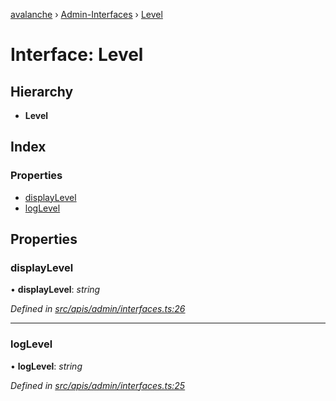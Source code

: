 [avalanche](../README.md) › [Admin-Interfaces](../modules/admin_interfaces.md) › [Level](admin_interfaces.level.md)

# Interface: Level

## Hierarchy

* **Level**

## Index

### Properties

* [displayLevel](admin_interfaces.level.md#displaylevel)
* [logLevel](admin_interfaces.level.md#loglevel)

## Properties

###  displayLevel

• **displayLevel**: *string*

*Defined in [src/apis/admin/interfaces.ts:26](https://github.com/ava-labs/avalanchejs/blob/8033096/src/apis/admin/interfaces.ts#L26)*

___

###  logLevel

• **logLevel**: *string*

*Defined in [src/apis/admin/interfaces.ts:25](https://github.com/ava-labs/avalanchejs/blob/8033096/src/apis/admin/interfaces.ts#L25)*
